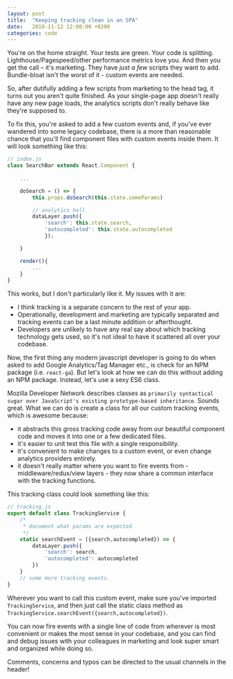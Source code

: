 ```yaml
---
layout: post
title:  "Keeping tracking clean in an SPA"
date:   2018-11-12 12:00:00 +0200
categories: code
---
```


You're on the home straight. Your tests are green. Your code is splitting. Lighthouse/Pagespeed/other performance metrics love you. And then you get the call – it's marketing. They have *just a few* scripts they want to add. Bundle-bloat isn't the worst of it - custom events are needed. 

<!--more-->

So, after dutifully adding a few scripts from marketing to the head tag, it turns out you aren't quite finished. As your single-page app doesn't really have any new page loads, the analytics scripts don't really behave like they're supposed to. 

To fix this, you're asked to add a few custom events and, if you've ever wandered into some legacy codebase, there is a more than reasonable chance that you'll find component files with custom events inside them. It will look something like this:

``` javascript
// index.js
class SearchBar extends React.Component {
    
    ...

    doSearch = () => {
        this.props.doSearch(this.state.someParams)

        // analytics hell
        dataLayer.push({
            'search': this.state.search,
            'autocompleted': this.state.autocompleted
            });

    }

    render(){
        ...
    }
}
```

This works, but I don't particularly like it. My issues with it are:

- I think tracking is a separate concern to the rest of your app.
- Operationally, development and marketing are typically separated and tracking events can be a last minute addition or afterthought.
- Developers are unlikely to have any real say about which tracking technology gets used, so it's not ideal to have it scattered all over your codebase.

Now, the first thing any modern javascript developer is going to do when asked to add Google Analytics/Tag Manager etc., is check for an NPM package (i.e. `react-ga`). But let's look at how we can do this without adding an NPM package. Instead, let's use a sexy ES6 class. 

Mozilla Developer Network describes classes as `primarily syntactical sugar over JavaScript's existing prototype-based inheritance`. Sounds great. What we can do is create a class for all our custom tracking events, which is awesome because:

- it abstracts this gross tracking code away from our beautiful component code and moves it into one or a few dedicated files.
- it's easier to unit test this file with a single responsibility.
- it's convenient to make changes to a custom event, or even change analytics providers entirely.
- it doesn't really matter where you want to fire events from - middleware/redux/view layers - they now share a common interface with the tracking functions.

This tracking class could look something like this:

``` jsx
// tracking.js
export default class TrackingService {
    /*
     * document what params are expected
     */
    static searchEvent = ({search,autocompleted}) => {
        dataLayer.push({
            'search': search,
            'autocompleted': autocompleted
        })
    }
    // some more tracking events.
}
```

Wherever you want to call this custom event, make sure you've imported `TrackingService`, and then just call the static class method as `TrackingService.searchEvent({search,autocompleted})`. 

You can now fire events with a single line of code from wherever is most convenient or makes the most sense in your codebase, and you can find and debug issues with your colleagues in marketing and look super smart and organized while doing so.

Comments, concerns and typos can be directed to the usual channels in the header!